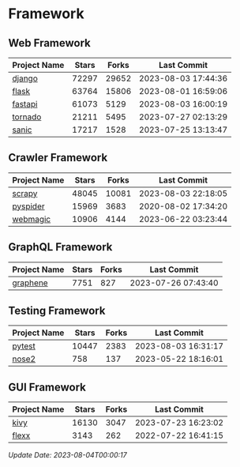 # Framework

## Web Framework
| Project Name | Stars | Forks | Last Commit |
| ------------ | ----- | ----- | ----------- |
| [django](https://github.com/django/django) | 72297 | 29652 | 2023-08-03 17:44:36 |
| [flask](https://github.com/pallets/flask) | 63764 | 15806 | 2023-08-01 16:59:06 |
| [fastapi](https://github.com/tiangolo/fastapi) | 61073 | 5129 | 2023-08-03 16:00:19 |
| [tornado](https://github.com/tornadoweb/tornado) | 21211 | 5495 | 2023-07-27 02:13:29 |
| [sanic](https://github.com/sanic-org/sanic) | 17217 | 1528 | 2023-07-25 13:13:47 |

## Crawler Framework
| Project Name | Stars | Forks | Last Commit |
| ------------ | ----- | ----- | ----------- |
| [scrapy](https://github.com/scrapy/scrapy) | 48045 | 10081 | 2023-08-03 22:18:05 |
| [pyspider](https://github.com/binux/pyspider) | 15969 | 3683 | 2020-08-02 17:34:20 |
| [webmagic](https://github.com/code4craft/webmagic) | 10906 | 4144 | 2023-06-22 03:23:44 |

## GraphQL Framework
| Project Name | Stars | Forks | Last Commit |
| ------------ | ----- | ----- | ----------- |
| [graphene](https://github.com/graphql-python/graphene) | 7751 | 827 | 2023-07-26 07:43:40 |

## Testing Framework
| Project Name | Stars | Forks | Last Commit |
| ------------ | ----- | ----- | ----------- |
| [pytest](https://github.com/pytest-dev/pytest) | 10447 | 2383 | 2023-08-03 16:31:17 |
| [nose2](https://github.com/nose-devs/nose2) | 758 | 137 | 2023-05-22 18:16:01 |

## GUI Framework
| Project Name | Stars | Forks | Last Commit |
| ------------ | ----- | ----- | ----------- |
| [kivy](https://github.com/kivy/kivy) | 16130 | 3047 | 2023-07-23 16:23:02 |
| [flexx](https://github.com/flexxui/flexx) | 3143 | 262 | 2022-07-22 16:41:15 |

*Update Date: 2023-08-04T00:00:17*